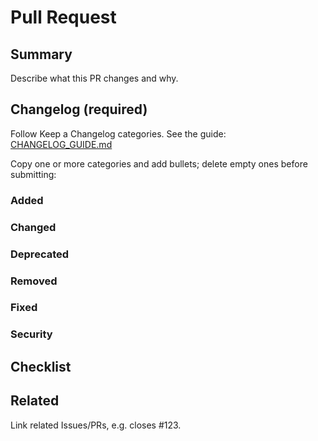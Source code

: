 # Pull Request

<!--
Thank you for your contribution!

Please fill out the sections below. Submissions without a changelog will be asked to update before review.
-->

## Summary

Describe what this PR changes and why.

## Changelog (required)

Follow Keep a Changelog categories. See the guide: [CHANGELOG_GUIDE.md](../CHANGELOG_GUIDE.md)

Copy one or more categories and add bullets; delete empty ones before submitting:

### Added

### Changed

### Deprecated

### Removed

### Fixed

### Security

## Checklist

## Related

Link related Issues/PRs, e.g. closes #123.
